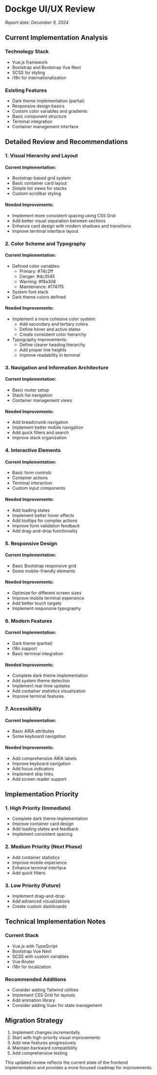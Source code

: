 # Dockge UI/UX Review
*Report date: December 9, 2024*

## Current Implementation Analysis

### Technology Stack
- Vue.js framework
- Bootstrap and Bootstrap Vue Next
- SCSS for styling
- i18n for internationalization

### Existing Features
- Dark theme implementation (partial)
- Responsive design basics
- Custom color variables and gradients
- Basic component structure
- Terminal integration
- Container management interface

## Detailed Review and Recommendations

### 1. Visual Hierarchy and Layout

#### Current Implementation:
- Bootstrap-based grid system
- Basic container card layout
- Simple list views for stacks
- Custom scrollbar styling

#### Needed Improvements:
- Implement more consistent spacing using CSS Grid
- Add better visual separation between sections
- Enhance card design with modern shadows and transitions
- Improve terminal interface layout

### 2. Color Scheme and Typography

#### Current Implementation:
- Defined color variables:
  - Primary: #74c2ff
  - Danger: #dc3545
  - Warning: #f8a306
  - Maintenance: #1747f5
- System font stack
- Dark theme colors defined

#### Needed Improvements:
- Implement a more cohesive color system:
  - Add secondary and tertiary colors
  - Define hover and active states
  - Create consistent color hierarchy
- Typography improvements:
  - Define clearer heading hierarchy
  - Add proper line heights
  - Improve readability in terminal

### 3. Navigation and Information Architecture

#### Current Implementation:
- Basic router setup
- Stack list navigation
- Container management views

#### Needed Improvements:
- Add breadcrumb navigation
- Implement better mobile navigation
- Add quick filters and search
- Improve stack organization

### 4. Interactive Elements

#### Current Implementation:
- Basic form controls
- Container actions
- Terminal interaction
- Custom input components

#### Needed Improvements:
- Add loading states
- Implement better hover effects
- Add tooltips for complex actions
- Improve form validation feedback
- Add drag-and-drop functionality

### 5. Responsive Design

#### Current Implementation:
- Basic Bootstrap responsive grid
- Some mobile-friendly elements

#### Needed Improvements:
- Optimize for different screen sizes
- Improve mobile terminal experience
- Add better touch targets
- Implement responsive typography

### 6. Modern Features

#### Current Implementation:
- Dark theme (partial)
- i18n support
- Basic terminal integration

#### Needed Improvements:
- Complete dark theme implementation
- Add system theme detection
- Implement real-time updates
- Add container statistics visualization
- Improve terminal features

### 7. Accessibility

#### Current Implementation:
- Basic ARIA attributes
- Some keyboard navigation

#### Needed Improvements:
- Add comprehensive ARIA labels
- Improve keyboard navigation
- Add focus indicators
- Implement skip links
- Add screen reader support

## Implementation Priority

### 1. High Priority (Immediate)
- Complete dark theme implementation
- Improve container card design
- Add loading states and feedback
- Implement consistent spacing

### 2. Medium Priority (Next Phase)
- Add container statistics
- Improve mobile experience
- Enhance terminal interface
- Add quick filters

### 3. Low Priority (Future)
- Implement drag-and-drop
- Add advanced visualizations
- Create custom dashboards

## Technical Implementation Notes

### Current Stack
- Vue.js with TypeScript
- Bootstrap Vue Next
- SCSS with custom variables
- Vue Router
- i18n for localization

### Recommended Additions
- Consider adding Tailwind utilities
- Implement CSS Grid for layouts
- Add animation library
- Consider adding Vuex for state management

## Migration Strategy
1. Implement changes incrementally
2. Start with high-priority visual improvements
3. Add new features progressively
4. Maintain backward compatibility
5. Add comprehensive testing

This updated review reflects the current state of the frontend implementation and provides a more focused roadmap for improvements.
